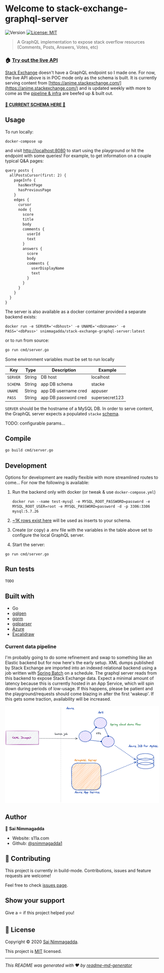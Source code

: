 # Welcome to stack-exchange-graphql-server

![Version](https://img.shields.io/badge/version-0.1.0-blue.svg?cacheSeconds=2592000)
[![License: MIT](https://img.shields.io/badge/License-MIT-yellow.svg)](LICENSE.md)

> A GraphQL implementation to expose stack overflow resources (Comments, Posts, Answers, Votes, etc)

### 🏠 [Try out the live API](https://stack-exchange-graphql-server.azurewebsites.net/)

[Stack Exchange](https://api.stackexchange.com/docs?tab=category#docs) doesn't have a GraphQL endpoint so I made one. For now, the live API above is in POC mode only as the schema is built. It is currently serving content from [https://anime.stackexchange.com/](https://anime.stackexchange.com/) and is updated weekly with more to come as the [pipeline & infra](https://github.com/snimmagadda1/stackexchange-dump-to-mysql) are beefed up & built out.

#### [🚀 CURRENT SCHEMA HERE 🚀](./graph/schema.graphqls)

## Usage

To run locally:

```
docker-compose up
```

and visit [http://localhost:8080](http://localhost:8080) to start using the playground or hit the endpoint with some queries! For example, to get information on a couple typical Q&A pages:

```
query posts {
  allPostsCursor(first: 2) {
    pageInfo {
      hasNextPage
      hasPreviousPage
    }
    edges {
      cursor
      node {
        score
        title
        body
        comments {
          userId
          text
        }
        answers {
          score
          body
          comments {
            userDisplayName
            text
          }
        }
      }
    }
  }
}

```

The server is also available as a docker container provided a separate backend exists:

```
docker run -e SERVER='<dbhost>' -e UNAME='<dbUname>' -e PASS='<dbPass>' snimmagadda/stack-exchange-graphql-server:latest
```

or to run from source:

```sh
go run cmd/server.go
```

Some environment variables must be set to run locally

| Key      | Type   | Description          | Example        |
| -------- | ------ | -------------------- | -------------- |
| `SERVER` | String | DB host              | localhost      |
| `SCHEMA` | String | app DB schema        | stacke         |
| `UNAME`  | String | app DB username cred | appuser        |
| `PASS`   | String | app DB password cred | supersecret123 |

`SERVER` should be the hostname of a MySQL DB. In order to serve content, the GraphQL server expects a populated `stacke` [schema](https://github.com/snimmagadda1/stack-exchange-dump-to-mysql/blob/master/src/main/resources/schema-base.sql).

TODO: configurable params...

## Compile

```sh
go build cmd/server.go
```

## Development

Options for development are readily flexible with more streamlined routes to come... For now the following is available:

1. Run the backend only with docker (or tweak & use `docker-compose.yml`)
    ```
    docker run --name test-mysql -e MYSQL_ROOT_PASSWORD=password -e MYSQL_ROOT_USER=root -e MYSQL_PASSWORD=password -d -p 3306:3306 mysql:5.7.26
    ```
2. [~1K rows exist here](/dev/seed.sql) will be used as inserts to your schema.

3. Create (or copy) a .env file with the variables in the table above set to configure the local GraphQL server.
4. Start the server:

```
go run cmd/server.go
```

## Run tests

```sh
TODO
```

## Built with

-   Go
-   [gqlgen](https://github.com/99designs/gqlgen)
-   [gorm](https://github.com/go-gorm/gorm)
-   [gqlparser](https://github.com/vektah/gqlparser)
-   [Azure](https://azure.microsoft.com/en-us/)
-   [Excalidraw](https://github.com/excalidraw/excalidraw)

### Current data pipeline

I'm probably going to do some refinement and swap to something like an Elastic backend but for now here's the early setup. XML dumps published by Stack Exchange are imported into an indexed relational backend using a job written with [Spring Batch](https://github.com/spring-projects/spring-batch) on a schedule. The graphql server reads from this backend to expose Stack Exchange data. Expect a minimal amount of latency because this is currently hosted in an App Service, which will spin down during periods of low-usage. If this happens, please be patient and the playground/requests should come blazing in after the first 'wakeup'. If this gets some traction, availability will be increased.

![Diagram of current processing pipeline](pipeline_current.png)

## Author

👤 **Sai Nimmagadda**

-   Website: s11a.com
-   Github: [@snimmagadda1](https://github.com/snimmagadda1)

## 🤝 Contributing

This project is currently in build-mode. Contributions, issues and feature requests are welcome!

Feel free to check [issues page](https://github.com/snimmagadda1/stack-exchange-graphql/issues).

## Show your support

Give a ⭐️ if this project helped you!

## 📝 License

Copyright © 2020 [Sai Nimmagadda](https://github.com/snimmagadda1).

This project is [MIT](LICENSE.md) licensed.

---

_This README was generated with ❤️ by [readme-md-generator](https://github.com/kefranabg/readme-md-generator)_
